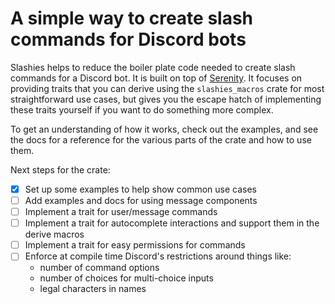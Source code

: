 # A simple way to create slash commands for Discord bots

Slashies helps to reduce the boiler plate code needed to create slash commands for a Discord bot. It
is built on top of [Serenity](https://github.com/serenity-rs/serenity). It focuses on providing
traits that you can derive using the `slashies_macros` crate for most straightforward use cases, but
gives you the escape hatch of implementing these traits yourself if you want to do something more
complex.

To get an understanding of how it works, check out the examples, and see the docs for a reference for
the various parts of the crate and how to use them.

Next steps for the crate:
- [x] Set up some examples to help show common use cases
- [ ] Add examples and docs for using message components
- [ ] Implement a trait for user/message commands
- [ ] Implement a trait for autocomplete interactions and support them in the derive macros
- [ ] Implement a trait for easy permissions for commands
- [ ] Enforce at compile time Discord's restrictions around things like:
    - number of command options
    - number of choices for multi-choice inputs
    - legal characters in names